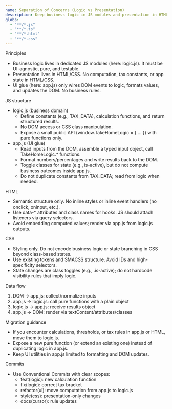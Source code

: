 ```yaml
---
name: Separation of Concerns (Logic vs Presentation)
description: Keep business logic in JS modules and presentation in HTML/CSS. UI glue only orchestrates.
globs:
  - "**/*.js"
  - "**/*.ts"
  - "**/*.html"
  - "**/*.css"
---
```


Principles
- Business logic lives in dedicated JS modules (here: logic.js). It must be UI-agnostic, pure, and testable.
- Presentation lives in HTML/CSS. No computation, tax constants, or app state in HTML/CSS.
- UI glue (here: app.js) only wires DOM events to logic, formats values, and updates the DOM. No business rules.

JS structure
- logic.js (business domain)
  - Define constants (e.g., TAX_DATA), calculation functions, and return structured results.
  - No DOM access or CSS class manipulation.
  - Expose a small public API (window.TakeHomeLogic = { ... }) with pure functions only.
- app.js (UI glue)
  - Read inputs from the DOM, assemble a typed input object, call TakeHomeLogic.* functions.
  - Format numbers/percentages and write results back to the DOM.
  - Toggle classes for state (e.g., is-active), but do not compute business outcomes inside app.js.
  - Do not duplicate constants from TAX_DATA; read from logic when needed.

HTML
- Semantic structure only. No inline styles or inline event handlers (no onclick, oninput, etc.).
- Use data-* attributes and class names for hooks. JS should attach listeners via query selectors.
- Avoid embedding computed values; render via app.js from logic.js outputs.

CSS
- Styling only. Do not encode business logic or state branching in CSS beyond class-based states.
- Use existing tokens and SMACSS structure. Avoid IDs and high-specificity selectors.
- State changes are class toggles (e.g., .is-active); do not hardcode visibility rules that imply logic.

Data flow
1) DOM → app.js: collect/normalize inputs
2) app.js → logic.js: call pure functions with a plain object
3) logic.js → app.js: receive results object
4) app.js → DOM: render via textContent/attributes/classes

Migration guidance
- If you encounter calculations, thresholds, or tax rules in app.js or HTML, move them to logic.js.
- Expose a new pure function (or extend an existing one) instead of duplicating logic in app.js.
- Keep UI utilities in app.js limited to formatting and DOM updates.

Commits
- Use Conventional Commits with clear scopes:
  - feat(logic): new calculation function
  - fix(logic): correct tax bracket
  - refactor(ui): move computation from app.js to logic.js
  - style(css): presentation-only changes
  - docs(cursor): rule updates


